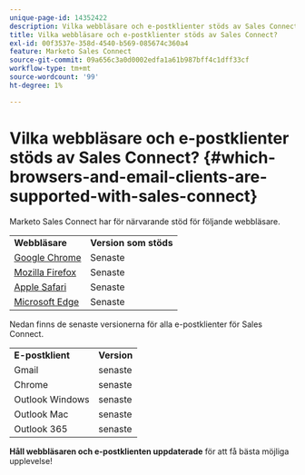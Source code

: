 ```yaml
---
unique-page-id: 14352422
description: Vilka webbläsare och e-postklienter stöds av Sales Connect? - Marketo Docs - produktdokumentation
title: Vilka webbläsare och e-postklienter stöds av Sales Connect?
exl-id: 00f3537e-358d-4540-b569-085674c360a4
feature: Marketo Sales Connect
source-git-commit: 09a656c3a0d0002edfa1a61b987bff4c1dff33cf
workflow-type: tm+mt
source-wordcount: '99'
ht-degree: 1%

---
```


# Vilka webbläsare och e-postklienter stöds av Sales Connect? {#which-browsers-and-email-clients-are-supported-with-sales-connect}

Marketo Sales Connect har för närvarande stöd för följande webbläsare.

<table>
 <tbody>
 <tr>
   <td><strong>Webbläsare</strong></td>
   <td><strong>Version som stöds</strong></td>
  </tr>
  <tr>
   <td><a href="https://www.google.com/intl/en/chrome/">Google Chrome</a></td>
   <td>Senaste</td>
  </tr>
  <tr>
   <td><a href="https://www.mozilla.org/en-US/firefox/new/">Mozilla Firefox</a></td>
   <td>Senaste</td>
  </tr>
  <tr>
   <td><a href="https://www.apple.com/safari/">Apple Safari</a></td>
   <td>Senaste</td>
  </tr>
  <tr>
   <td><a href="https://www.microsoft.com/en-us/edge">Microsoft Edge</a></td>
   <td>Senaste</td>
  </tr>
 </tbody>
</table>

Nedan finns de senaste versionerna för alla e-postklienter för Sales Connect.

<table>
 <tbody>
 <tr>
   <td><strong>E-postklient</strong></td>
   <td><strong>Version</strong></td>
  </tr>
  <tr>
   <td>Gmail</td>
   <td>senaste</td>
  </tr>
  <tr>
   <td>Chrome</td>
   <td>senaste</td>
  </tr>
  <tr>
   <td>Outlook Windows</td>
   <td>senaste</td>
  </tr>
  <tr>
   <td>Outlook Mac</td>
   <td>senaste</td>
  </tr>
  <tr>
   <td>Outlook 365</td>
   <td>senaste</td>
  </tr>
 </tbody>
</table>

**Håll webbläsaren och e-postklienten uppdaterade** för att få bästa möjliga upplevelse!
